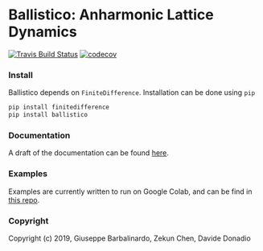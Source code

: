 Ballistico: Anharmonic Lattice Dynamics
==============================
[//]: # (Badges)
[![Travis Build Status](https://travis-ci.com/gbarbalinardo/ballistico.svg?token=EFWyhyp9aQcQnteZBpEr&branch=master)](https://travis-ci.com/gbarbalinardo/ballistico)
[![codecov](https://codecov.io/gh/gbarbalinardo/ballistico/branch/master/graphs/badge.svg?token=tiC2xj2OQG)](https://codecov.io/gh/gbarbalinardo/ballistico/branch/master)


### Install

Ballistico depends on `FiniteDifference`. Installation can be done using `pip`
```bash
pip install finitedifference
pip install ballistico
```

### Documentation

A draft of the documentation can be found [here](http://169.237.38.203/ballistico/).

### Examples

Examples are currently written to run on Google Colab, and can be find in [this repo](https://github.com/gbarbalinardo/ballistico-examples).

### Copyright

Copyright (c) 2019, Giuseppe Barbalinardo, Zekun Chen, Davide Donadio
